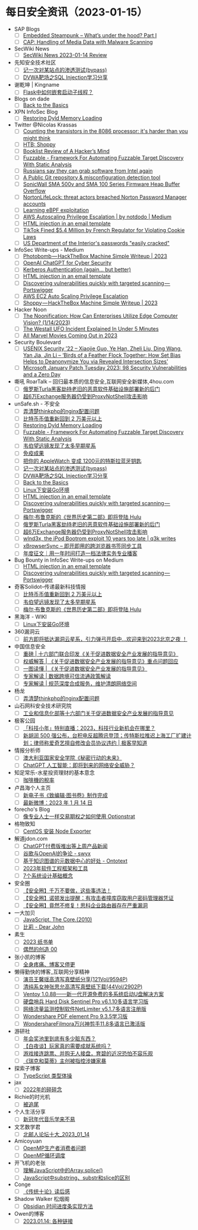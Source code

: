 # 每日安全资讯（2023-01-15）

- SAP Blogs
  - [ ] [Embedded Steampunk – What’s under the hood? Part I](https://blogs.sap.com/2023/01/14/embedded-steampunk-whats-under-the-hood-part-i/)
  - [ ] [CAP: Handling of Media Data with Malware Scanning](https://blogs.sap.com/2023/01/14/cap-handling-of-media-data-with-malware-scanning/)
- SecWiki News
  - [ ] [SecWiki News 2023-01-14 Review](http://www.sec-wiki.com/?2023-01-14)
- 先知安全技术社区
  - [ ] [记一次对某站点的渗透测试(bypass)](https://xz.aliyun.com/t/12041)
  - [ ] [DVWA靶场之SQL Injection学习分享](https://xz.aliyun.com/t/12040)
- 谢乾坤 | Kingname
  - [ ] [Flask中如何嵌套启动子线程？](https://www.kingname.info/2023/01/14/nested-thread-in-flask/)
- Blogs on dade
  - [ ] [Back to the Basics](https://0xda.de/blog/2023/01/back-to-the-basics/)
- XPN InfoSec Blog
  - [ ] [Restoring Dyld Memory Loading](https://blog.xpnsec.com/restoring-dyld-memory-loading/)
- Twitter @Nicolas Krassas
  - [ ] [Counting the transistors in the 8086 processor: it's harder than you might think](https://twitter.com/Dinosn/status/1614331787957735424)
  - [ ] [HTB: Shoppy](https://twitter.com/Dinosn/status/1614327260361768962)
  - [ ] [Booklist Review of A Hacker’s Mind](https://twitter.com/Dinosn/status/1614327192753950721)
  - [ ] [Fuzzable - Framework For Automating Fuzzable Target Discovery With Static Analysis](https://twitter.com/Dinosn/status/1614246643771080707)
  - [ ] [Russians say they can grab software from Intel again](https://twitter.com/Dinosn/status/1614182262953713664)
  - [ ] [A Public Git repository & misconfiguration detection tool](https://twitter.com/Dinosn/status/1614149390096031746)
  - [ ] [SonicWall SMA 500v and SMA 100 Series Firmware Heap Buffer Overflow](https://twitter.com/Dinosn/status/1614149327424786432)
  - [ ] [NortonLifeLock: threat actors breached Norton Password Manager accounts](https://twitter.com/Dinosn/status/1614149216871514112)
  - [ ] [Learning eBPF exploitation](https://twitter.com/Dinosn/status/1614149139033382912)
  - [ ] [AWS Autoscaling Privilege Escalation | by notdodo | Medium](https://twitter.com/Dinosn/status/1614148973748490240)
  - [ ] [HTML injection in an email template](https://twitter.com/Dinosn/status/1614148834677899266)
  - [ ] [TikTok Fined $5.4 Million by French Regulator for Violating Cookie Laws](https://twitter.com/Dinosn/status/1614133111779885056)
  - [ ] [US Department of the Interior's passwords "easily cracked"](https://twitter.com/Dinosn/status/1614132933735899139)
- InfoSec Write-ups - Medium
  - [ ] [Photobomb — HackTheBox Machine Simple Writeup | 2023](https://infosecwriteups.com/photobomb-hackthebox-machine-simple-writeup-2023-35fad59f02a6?source=rss----7b722bfd1b8d---4)
  - [ ] [OpenAI ChatGPT for Cyber Security](https://infosecwriteups.com/openai-chatgpt-for-cyber-security-4bc602069f9c?source=rss----7b722bfd1b8d---4)
  - [ ] [Kerberos Authentication (again… but better)](https://infosecwriteups.com/kerberos-authentication-again-but-better-badb5dc88b2d?source=rss----7b722bfd1b8d---4)
  - [ ] [HTML injection in an email template](https://infosecwriteups.com/html-injection-in-an-email-template-f1a3fe77012c?source=rss----7b722bfd1b8d---4)
  - [ ] [Discovering vulnerabilities quickly with targeted scanning — Portswigger](https://infosecwriteups.com/discovering-vulnerabilities-quickly-with-targeted-scanning-portswigger-b8c102f5c3ba?source=rss----7b722bfd1b8d---4)
  - [ ] [AWS EC2 Auto Scaling Privilege Escalation](https://infosecwriteups.com/aws-ec2-auto-scaling-privilege-escalation-d518f8e7f91b?source=rss----7b722bfd1b8d---4)
  - [ ] [Shoppy — HackTheBox Machine Simple Writeup | 2023](https://infosecwriteups.com/shoppy-hackthebox-machine-simple-writeup-2023-8e699d953d65?source=rss----7b722bfd1b8d---4)
- Hacker Noon
  - [ ] [The Noonification: How Can Enterprises Utilize Edge Computer Vision? (1/14/2023)](https://hackernoon.com/1-14-2023-noonification?source=rss)
  - [ ] [The Westall UFO Incident Explained In Under 5 Minutes](https://hackernoon.com/the-westall-ufo-incident-explained-in-under-5-minutes?source=rss)
  - [ ] [All Marvel Movies Coming Out in 2023](https://hackernoon.com/all-marvel-movies-coming-out-in-2023?source=rss)
- Security Boulevard
  - [ ] [USENIX Security ’22 – Xiaojie Guo, Ye Han, Zheli Liu, Ding Wang, Yan Jia, Jin Li – ‘Birds of a Feather Flock Together: How Set Bias Helps to Deanonymize You via Revealed Intersection Sizes’](https://securityboulevard.com/2023/01/usenix-security-22-xiaojie-guo-ye-han-zheli-liu-ding-wang-yan-jia-jin-li-birds-of-a-feather-flock-together-how-set-bias-helps-to-deanonymize-you-via-revealed-intersection-sizes/)
  - [ ] [Microsoft January Patch Tuesday 2023: 98 Security Vulnerabilities and a Zero Day](https://securityboulevard.com/2023/01/microsoft-january-patch-tuesday-2023-98-security-vulnerabilities-and-a-zero-day/)
- 嘶吼 RoarTalk – 回归最本质的信息安全,互联网安全新媒体,4hou.com
  - [ ] [俄罗斯Turla黑客劫持老旧的恶意软件基础设施部署新的后门](https://www.4hou.com/posts/DE4K)
  - [ ] [超6万Exchange服务器仍受到ProxyNotShell攻击影响](https://www.4hou.com/posts/03QL)
- unSafe.sh - 不安全
  - [ ] [弄清楚thinkphp的nginx配置问题](https://buaq.net/go-145556.html)
  - [ ] [比特币币值重新回到 2 万美元以上](https://buaq.net/go-145548.html)
  - [ ] [Restoring Dyld Memory Loading](https://buaq.net/go-145537.html)
  - [ ] [Fuzzable - Framework For Automating Fuzzable Target Discovery With Static Analysis](https://buaq.net/go-145538.html)
  - [ ] [韦伯望远镜发现了太多早期星系](https://buaq.net/go-145534.html)
  - [ ] [免疫成果](https://buaq.net/go-145528.html)
  - [ ] [把你的 AppleWatch 变成 1200元的特斯拉蓝牙钥匙](https://buaq.net/go-145520.html)
  - [ ] [记一次对某站点的渗透测试(bypass)](https://buaq.net/go-145532.html)
  - [ ] [DVWA靶场之SQL Injection学习分享](https://buaq.net/go-145533.html)
  - [ ] [Back to the Basics](https://buaq.net/go-145521.html)
  - [ ] [Linux下安装Go环境](https://buaq.net/go-145504.html)
  - [ ] [HTML injection in an email template](https://buaq.net/go-145506.html)
  - [ ] [Discovering vulnerabilities quickly with targeted scanning — Portswigger](https://buaq.net/go-145507.html)
  - [ ] [梅尔·布鲁克斯的《世界历史第二部》即将登陆 Hulu](https://buaq.net/go-145549.html)
  - [ ] [俄罗斯Turla黑客劫持老旧的恶意软件基础设施部署新的后门](https://buaq.net/go-145498.html)
  - [ ] [超6万Exchange服务器仍受到ProxyNotShell攻击影响](https://buaq.net/go-145499.html)
  - [ ] [wInd3x, the iPod Bootrom exploit 10 years too late | q3k writes](https://buaq.net/go-145497.html)
  - [ ] [xBrowserSync – 即开即用的跨浏览器书签同步工具](https://buaq.net/go-145500.html)
  - [ ] [年度征文｜用一年时间打造一档法律实务专业播客](https://buaq.net/go-145503.html)
- Bug Bounty in InfoSec Write-ups on Medium
  - [ ] [HTML injection in an email template](https://infosecwriteups.com/html-injection-in-an-email-template-f1a3fe77012c?source=rss----7b722bfd1b8d--bug_bounty)
  - [ ] [Discovering vulnerabilities quickly with targeted scanning — Portswigger](https://infosecwriteups.com/discovering-vulnerabilities-quickly-with-targeted-scanning-portswigger-b8c102f5c3ba?source=rss----7b722bfd1b8d--bug_bounty)
- 奇客Solidot–传递最新科技情报
  - [ ] [比特币币值重新回到 2 万美元以上](https://www.solidot.org/story?sid=73891)
  - [ ] [韦伯望远镜发现了太多早期星系](https://www.solidot.org/story?sid=73889)
  - [ ] [梅尔·布鲁克斯的《世界历史第二部》即将登陆 Hulu](https://www.solidot.org/story?sid=73888)
- 黑海洋 - WIKI
  - [ ] [Linux下安装Go环境](https://blog.upx8.com/3178)
- 360漏洞云
  - [ ] [前方即将抵达漏洞云星系，引力弹弓开启中...欢迎来到2023北京之夜 ！](https://mp.weixin.qq.com/s?__biz=Mzg5MTc5Mzk2OA==&mid=2247497212&idx=1&sn=8ef48006a3978bfda8961f0956f5a45e&chksm=cfc552a3f8b2dbb5f80a50045c0ed26a635f98b6895aa64f5ef0a89cac5a949b6032432608f5&scene=58&subscene=0#rd)
- 中国信息安全
  - [ ] [重磅 | 十六部门联合印发《关于促进数据安全产业发展的指导意见》](https://mp.weixin.qq.com/s?__biz=MzA5MzE5MDAzOA==&mid=2664173854&idx=1&sn=188877d776b6982dfe54f3e7dd3e9407&chksm=8b5913e7bc2e9af1f347868f4a4b32ce65901af85a9f43da23f6e2529b7038f2aa991d7596b6&scene=58&subscene=0#rd)
  - [ ] [权威解答 | 《关于促进数据安全产业发展的指导意见》重点问题回应](https://mp.weixin.qq.com/s?__biz=MzA5MzE5MDAzOA==&mid=2664173854&idx=2&sn=cfb9262333cf69649fce128da2c6ad0d&chksm=8b5913e7bc2e9af13f473d15fa2f58710e3325c86374da7186b7b3aa35d250c69deb28ce7c10&scene=58&subscene=0#rd)
  - [ ] [一图读懂 | 《关于促进数据安全产业发展的指导意见》](https://mp.weixin.qq.com/s?__biz=MzA5MzE5MDAzOA==&mid=2664173854&idx=3&sn=f3caec28a8d8c80ac58b5a7aa2c4465d&chksm=8b5913e7bc2e9af1149ca8f03712f0f833fbf619eb38998c484eed389ac217f4d2e1d07914db&scene=58&subscene=0#rd)
  - [ ] [专家解读 | 数据跨境可信流通政策解读](https://mp.weixin.qq.com/s?__biz=MzA5MzE5MDAzOA==&mid=2664173854&idx=4&sn=3ecb2e616e031033a6a4fee8766d6a78&chksm=8b5913e7bc2e9af176486e1584ae5c19dbd13ef64e6fd05ee9c885fcd174838f362a52a9efdf&scene=58&subscene=0#rd)
  - [ ] [专家解读 | 规范深度合成服务，维护清朗网络空间](https://mp.weixin.qq.com/s?__biz=MzA5MzE5MDAzOA==&mid=2664173854&idx=5&sn=1770a01f32196cc93ef6038026403c0a&chksm=8b5913e7bc2e9af104289d043da1ec3b360b30092da461d8a88b7935798989a99d8f03dba414&scene=58&subscene=0#rd)
- 杨龙
  - [ ] [弄清楚thinkphp的nginx配置问题](https://www.yanglong.pro/%e5%bc%84%e6%b8%85%e6%a5%9athinkphp%e7%9a%84nginx%e9%85%8d%e7%bd%ae%e9%97%ae%e9%a2%98/)
- 山石网科安全技术研究院
  - [ ] [工业和信息化部等十六部门关于促进数据安全产业发展的指导意见](https://mp.weixin.qq.com/s?__biz=MzUzMDUxNTE1Mw==&mid=2247499517&idx=1&sn=afa351fd762878ab98639be6472452ab&chksm=fa522b43cd25a255f97aaa7e0009b7030fd526cc4e51459c0d448ea6abcb61dcbd2e77cac009&scene=58&subscene=0#rd)
- 极客公园
  - [ ] [「科技小年」特别直播：2023，科技行业新机会在哪里？](https://mp.weixin.qq.com/s?__biz=MTMwNDMwODQ0MQ==&mid=2652980625&idx=1&sn=1049d010029f4b7fdc03045bea36717a&chksm=7e5438274923b1317a51f34493daf44e30b52bc146b8e95e427aa9bfabe0ae8d8e90ca3ee8b2&scene=58&subscene=0#rd)
  - [ ] [新胡润 500 强公布，台积电反超腾讯登顶；传特斯拉推迟上海工厂扩建计划；律师称爱奇艺擅自修改会员协议违约 | 极客早知道](https://mp.weixin.qq.com/s?__biz=MTMwNDMwODQ0MQ==&mid=2652980611&idx=1&sn=69f39bd88e5c2dc6ca8cf479a935fb8c&chksm=7e5438354923b1233e0a0c18fe8c282bf4a265c58c417ae2cb89b520f0292cb6d0bc3ce23d90&scene=58&subscene=0#rd)
- 情报分析师
  - [ ] [澳大利亚国家安全学院《秘密行动的未来》](https://mp.weixin.qq.com/s?__biz=MzA3Mjc1MTkwOA==&mid=2650522866&idx=1&sn=3093230058c2f01616bc4e1de3766e26&chksm=8716eab9b06163afed7454acc0b5b663e3eee2333113f523c99b5a09882e2f3b7a46a97b826e&scene=58&subscene=0#rd)
  - [ ] [ChatGPT 人工智能：即将到来的网络安全威胁？](https://mp.weixin.qq.com/s?__biz=MzA3Mjc1MTkwOA==&mid=2650522866&idx=2&sn=927a40a24b1f3664b2f0a53b8adb2dc9&chksm=8716eab9b06163af54a86a447a8068680c9cc0bbc861775c225d4a89319c71280ff190938d0d&scene=58&subscene=0#rd)
- 知足常乐-水星投资理财的基本意念
  - [ ] [咖啡機的稅率](http://mercurychong.blogspot.com/2023/01/blog-post_13.html)
- 卢昌海个人主页
  - [ ] [新电子书《致编辑·图书卷》制作完成](https://www.changhai.org/articles/introduction/ebooks.php)
  - [ ] [最新微博：2023 年 1 月 14 日](https://www.changhai.org/articles/miscellaneous/blog/202301.php#d0114)
- forecho's Blog
  - [ ] [像专业人士一样交易期权之如何使用 Optionstrat](https://blog.forecho.com/how-to-trade-options-like-a-pro-with-optionstrat.html)
- 格物致知
  - [ ] [CentOS 安装 Node Exporter](https://liqiang.io/post/install-node-exporter-in-centos-8ed75f5d)
- 解道jdon.com
  - [ ] [ChatGPT付费版推出等上周产品新闻](https://www.jdon.com/64502.html)
  - [ ] [谷歌与OpenAI的争论 - swyx](https://www.jdon.com/64501.html)
  - [ ] [基于知识图谱的元数据中心的好处 - Ontotext](https://www.jdon.com/64492.html)
  - [ ] [2023年软件工程框架和工具](https://www.jdon.com/64491.html)
  - [ ] [7个系统设计基础概念](https://www.jdon.com/64490.html)
- 安全圈
  - [ ] [【安全圈】千万不要做，这些事违法！](https://mp.weixin.qq.com/s?__biz=MzIzMzE4NDU1OQ==&mid=2652029816&idx=1&sn=daf551b0a80d2e8e781d5f0f7b4f396f&chksm=f36fef38c418662e0547570dbec249b086fbfdbd985f69f8a2b71dc9c3ac93b9de045df54477&scene=58&subscene=0#rd)
  - [ ] [【安全圈】诺顿发出提醒：有攻击者撞库窃取用户密码管理器凭证](https://mp.weixin.qq.com/s?__biz=MzIzMzE4NDU1OQ==&mid=2652029816&idx=2&sn=14c79b8945b708b710c75c80ec23e9b0&chksm=f36fef38c418662e97c10a107d6c342cfbd05c7c7e0a77ebfc3fa94d9f5a961a6454d7c1ffde&scene=58&subscene=0#rd)
  - [ ] [【安全圈】竟然不修复！思科企业路由器存在严重漏洞](https://mp.weixin.qq.com/s?__biz=MzIzMzE4NDU1OQ==&mid=2652029816&idx=3&sn=6c31705746744488dc93dc0ca77b4f21&chksm=f36fef38c418662e935bdf4f7d68927774fe8e0149895e2501bbf81e8c21472f01402cae5d59&scene=58&subscene=0#rd)
- 一大加贝
  - [ ] [JavaScript. The Core.(2010)](https://tianheg.xyz/posts/javascript-the-core/)
  - [ ] [比莉 - Dear John](https://tianheg.xyz/posts/bili-dear-john/)
- 素生
  - [ ] [2023 纸书单](http://z.arlmy.me/posts/YearlyBooks/BookList_2023/)
  - [ ] [偶然的创造 00](http://z.arlmy.me/posts/ZArlmyMe/IncidentalInventions/IncidentalInventions_0_20230114/)
- 张小凯的博客
  - [ ] [全身疼痛、博客又停更](https://jasonkayzk.github.io/2023/01/14/%E5%85%A8%E8%BA%AB%E7%96%BC%E7%97%9B%E3%80%81%E5%8D%9A%E5%AE%A2%E5%8F%88%E5%81%9C%E6%9B%B4/)
- 懒得勤快的博客_互联网分享精神
  - [ ] [演员王馨瑶高清写真壁纸分享(121Vol/9594P)](https://masuit.com/121)
  - [ ] [清纯系女神张思允高清写真壁纸下载(44Vol/2902P)](https://masuit.com/2148)
  - [ ] [Ventoy 1.0.88——新一代开源免费的多系统启动U盘解决方案](https://masuit.com/2085)
  - [ ] [硬盘哨兵 Hard Disk Sentinel Pro v6.1.10多语言学习版](https://masuit.com/1503)
  - [ ] [网络流量监测控制软件NetLimiter v5.1.7多语言注册版](https://masuit.com/1817)
  - [ ] [Wondershare PDF element Pro 9.3.5学习版](https://masuit.com/1452)
  - [ ] [WondershareFilmora万兴神剪手11.8多语言已激活版](https://masuit.com/1571)
- 游研社
  - [ ] [年会奖池里到底有多少脏东西？](https://www.yystv.cn/p/10368)
  - [ ] [【白夜谈】玩家真的需要成就系统吗？](https://www.yystv.cn/p/10367)
  - [ ] [游戏接连跳票、并购无人接盘，育碧的近况恐怕不容乐观](https://www.yystv.cn/p/10360)
  - [ ] [《瑞克和莫蒂》主创被指控涉嫌家暴](https://www.yystv.cn/p/10366)
- 探索子博客
  - [ ] [TypeScript 类型体操](https://www.notion.so/TypeScript-c3a034e447904ab998e3e1f2197eda94)
- jax
  - [ ] [2022年的碎碎念](https://cdjax.com/?p=546)
- Richie的时光机
  - [ ] [被追尾](https://www.riichiie.net/2023/01/rear-end-collision/)
- 个人生活分享
  - [ ] [新冠年代音乐学来不易](https://fxpai.com/yinlexuelaibuyi/)
- 文艺数学君
  - [ ] [北邮人论坛十大_2023_01_14](https://mathpretty.com/15457.html)
- Amicoyuan
  - [ ] [OpenMP生产者消费者问题](http://xingyuanjie.top/2023/01/14/openmp006/)
  - [ ] [OpenMP循环调度](http://xingyuanjie.top/2023/01/14/openmp005/)
- 开飞机的老张
  - [ ] [理解JavaScript中的Array.splice()](https://kaifeiji.cc/post/understanding-array-splice-in-javascript/)
  - [ ] [JavaScript中substring、substr和slice的区别](https://kaifeiji.cc/post/substring-vs-substr-vs-slice-in-javascript/)
- Conge
  - [ ] [《传统十论》读后感](https://conge.livingwithfcs.org/2023/01/14/10-comments/)
- Shadow Walker 松烟阁
  - [ ] [Obsidian 时间进度条实现方法](https://www.edony.ink/obsidian-year-progress-bar-with-templater/)
- Owen的博客
  - [ ] [2023.01.14: 各种链接](https://www.owenyoung.com/blog/journals/2023-01-14/)
